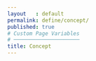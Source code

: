 ```yaml
---
layout   : default
permalink: define/concept/
published: true
# Custom Page Variables
# ─────────────────────
title: Concept
---
```


<div class="container">
    <h2></h2>
</div>